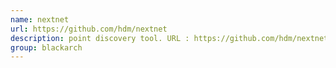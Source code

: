 ```yaml
---
name: nextnet
url: https://github.com/hdm/nextnet
description: point discovery tool. URL : https://github.com/hdm/nextnet Groups : blackarch blackarch-networking blackarch-scanner
group: blackarch
---
```


